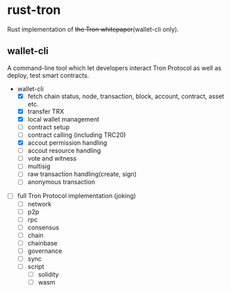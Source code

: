 # rust-tron

Rust implementation of ~~the Tron whitepaper~~(wallet-cli only).

## wallet-cli

A command-line tool which let developers interact Tron Protocol as well as deploy, test smart contracts.

- wallet-cli
  - [x] fetch chain status, node, transaction, block, account, contract, asset etc.
  - [x] transfer TRX
  - [x] local wallet management
  - [ ] contract setup
  - [ ] contract calling (including TRC20)
  - [x] accout permission handling
  - [ ] accout resource handling
  - [ ] vote and witness
  - [ ] multisig
  - [ ] raw transaction handling(create, sign)
  - [ ] anonymous transaction
- [ ] full Tron Protocol implementation (joking)
  - [ ] network
  - [ ] p2p
  - [ ] rpc
  - [ ] consensus
  - [ ] chain
  - [ ] chainbase
  - [ ] governance
  - [ ] sync
  - [ ] script
    - [ ] solidity
    - [ ] wasm
